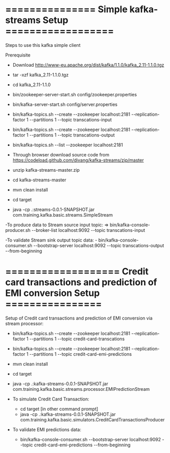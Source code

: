 # =============== Simple kafka-streams Setup ==================

Steps to use this kafka simple client

Prerequisite

- Download http://www-eu.apache.org/dist/kafka/1.1.0/kafka_2.11-1.1.0.tgz
- tar -xzf kafka_2.11-1.1.0.tgz
- cd kafka_2.11-1.1.0
- bin/zookeeper-server-start.sh config/zookeeper.properties
- bin/kafka-server-start.sh config/server.properties
- bin/kafka-topics.sh --create --zookeeper localhost:2181 --replication-factor 1 --partitions 1 --topic transcations-input
- bin/kafka-topics.sh --create --zookeeper localhost:2181 --replication-factor 1 --partitions 1 --topic transcations-output
- bin/kafka-topics.sh --list --zookeeper localhost:2181

- Through browser download source code from https://codeload.github.com/divang/kafka-streams/zip/master
- unzip kafka-streams-master.zip
- cd kafka-streams-master
- mvn clean install
- cd target
- java -cp .:streams-0.0.1-SNAPSHOT.jar com.training.kafka.basic.streams.SimpleStream

-To produce data to Stream source input topic:
	=> bin/kafka-console-producer.sh --broker-list localhost:9092 --topic transcations-input

-To validate Stream sink output topic data:
	- bin/kafka-console-consumer.sh --bootstrap-server localhost:9092 --topic  transcations-output --from-beginning
	
	
# =================== Credit card transactions and prediction of EMI conversion Setup ================

Setup of Credit card transactions and prediction of EMI conversion via stream  processor:

- bin/kafka-topics.sh --create --zookeeper localhost:2181 --replication-factor 1 --partitions 1 --topic credit-card-transcations
- bin/kafka-topics.sh --create --zookeeper localhost:2181 --replication-factor 1 --partitions 1 --topic credit-card-emi-predictions

- mvn clean install
- cd target
- java -cp .:kafka-streams-0.0.1-SNAPSHOT.jar  com.training.kafka.basic.streams.processor.EMIPredictionStream

- To simulate Credit Card Transaction:
	- cd target [in other command prompt]
	- java -cp .:kafka-streams-0.0.1-SNAPSHOT.jar  com.training.kafka.basic.simulators.CreditCardTransactionsProducer

- To validate EMI predictions data:
	- bin/kafka-console-consumer.sh --bootstrap-server localhost:9092 --topic  credit-card-emi-predictions --from-beginning	